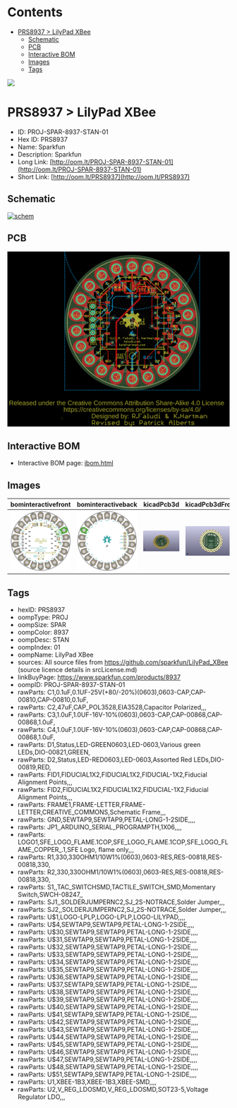 



Contents
========

* [PRS8937 > LilyPad XBee](#prs8937--lilypad-xbee)
	* [Schematic](#schematic)
	* [PCB](#pcb)
	* [Interactive BOM](#interactive-bom)
	* [Images](#images)
	* [Tags](#tags)
  
![][im]
# PRS8937 > LilyPad XBee

- ID: PROJ-SPAR-8937-STAN-01
- Hex ID: PRS8937
- Name: Sparkfun
- Description: Sparkfun
- Long Link: [http://oom.lt/PROJ-SPAR-8937-STAN-01](http://oom.lt/PROJ-SPAR-8937-STAN-01)
- Short Link: [http://oom.lt/PRS8937](http://oom.lt/PRS8937)

## Schematic
  
[![schem](eagleSchemImage.png)](eagleSchemImage.png)
## PCB
  
[![pcb](eagleImage.png)](eagleImage.png)
## Interactive BOM

- Interactive BOM page: [ibom.html](https://htmlpreview.github.io/?https://github.com/oomlout/oomlout_OOMP_projects/blob/main/PROJ-SPAR-8937-STAN-01/kicad/bom/ibom.html)

## Images
  
  

|bominteractivefront|bominteractiveback|kicadPcb3d|kicadPcb3dFront|kicadPcb3dBack|eagleImage|eagleSchemImage|pcbdraw|pcbdrawback|
| :---: | :---: | :---: | :---: | :---: | :---: | :---: | :---: | :---: |
|[![bominteractivefront](bomFront_140.png)](bomFront.png)|[![bominteractiveback](bomBack_140.png)](bomBack.png)|[![kicadPcb3d](kicadPcb3d_140.png)](kicadPcb3d.png)|[![kicadPcb3dFront](kicadPcb3dFront_140.png)](kicadPcb3dFront.png)|[![kicadPcb3dBack](kicadPcb3dBack_140.png)](kicadPcb3dBack.png)|[![eagleImage](eagleImage_140.png)](eagleImage.png)|[![eagleSchemImage](eagleSchemImage_140.png)](eagleSchemImage.png)|[![pcbdraw](pcbdraw_140.png)](pcbdraw.png)|[![pcbdrawback](pcbdrawBack_140.png)](pcbdrawBack.png)|

## Tags

- hexID: PRS8937
- oompType: PROJ
- oompSize: SPAR
- oompColor: 8937
- oompDesc: STAN
- oompIndex: 01
- oompName: LilyPad XBee
- sources: All source files from https://github.com/sparkfun/LilyPad_XBee (source licence details in srcLicense.md)
- linkBuyPage: https://www.sparkfun.com/products/8937
- oompID: PROJ-SPAR-8937-STAN-01
- rawParts: C1,0.1uF,0.1UF-25V(+80/-20%)(0603),0603-CAP,CAP-00810,CAP-00810,0.1uF,
- rawParts: C2,47uF,CAP_POL3528,EIA3528,Capacitor Polarized,,,
- rawParts: C3,1.0uF,1.0UF-16V-10%(0603),0603-CAP,CAP-00868,CAP-00868,1.0uF,
- rawParts: C4,1.0uF,1.0UF-16V-10%(0603),0603-CAP,CAP-00868,CAP-00868,1.0uF,
- rawParts: D1,Status,LED-GREEN0603,LED-0603,Various green LEDs,DIO-00821,GREEN,
- rawParts: D2,Status,LED-RED0603,LED-0603,Assorted Red LEDs,DIO-00819,RED,
- rawParts: FID1,FIDUCIAL1X2,FIDUCIAL1X2,FIDUCIAL-1X2,Fiducial Alignment Points,,,
- rawParts: FID2,FIDUCIAL1X2,FIDUCIAL1X2,FIDUCIAL-1X2,Fiducial Alignment Points,,,
- rawParts: FRAME1,FRAME-LETTER,FRAME-LETTER,CREATIVE_COMMONS,Schematic Frame,,,
- rawParts: GND,SEWTAP9,SEWTAP9,PETAL-LONG-1-2SIDE,,,,
- rawParts: JP1,,ARDUINO_SERIAL_PROGRAMPTH,1X06,,,,
- rawParts: LOGO1,SFE_LOGO_FLAME.1COP,SFE_LOGO_FLAME.1COP,SFE_LOGO_FLAME_COPPER_.1,SFE Logo, flame only,,,
- rawParts: R1,330,330OHM1/10W1%(0603),0603-RES,RES-00818,RES-00818,330,
- rawParts: R2,330,330OHM1/10W1%(0603),0603-RES,RES-00818,RES-00818,330,
- rawParts: S1,,TAC_SWITCHSMD,TACTILE_SWITCH_SMD,Momentary Switch,SWCH-08247,,
- rawParts: SJ1,,SOLDERJUMPERNC2,SJ_2S-NOTRACE,Solder Jumper,,,
- rawParts: SJ2,,SOLDERJUMPERNC2,SJ_2S-NOTRACE,Solder Jumper,,,
- rawParts: U$1,LOGO-LPLP,LOGO-LPLP,LOGO-LILYPAD,,,,
- rawParts: U$4,SEWTAP9,SEWTAP9,PETAL-LONG-1-2SIDE,,,,
- rawParts: U$30,SEWTAP9,SEWTAP9,PETAL-LONG-1-2SIDE,,,,
- rawParts: U$31,SEWTAP9,SEWTAP9,PETAL-LONG-1-2SIDE,,,,
- rawParts: U$32,SEWTAP9,SEWTAP9,PETAL-LONG-1-2SIDE,,,,
- rawParts: U$33,SEWTAP9,SEWTAP9,PETAL-LONG-1-2SIDE,,,,
- rawParts: U$34,SEWTAP9,SEWTAP9,PETAL-LONG-1-2SIDE,,,,
- rawParts: U$35,SEWTAP9,SEWTAP9,PETAL-LONG-1-2SIDE,,,,
- rawParts: U$36,SEWTAP9,SEWTAP9,PETAL-LONG-1-2SIDE,,,,
- rawParts: U$37,SEWTAP9,SEWTAP9,PETAL-LONG-1-2SIDE,,,,
- rawParts: U$38,SEWTAP9,SEWTAP9,PETAL-LONG-1-2SIDE,,,,
- rawParts: U$39,SEWTAP9,SEWTAP9,PETAL-LONG-1-2SIDE,,,,
- rawParts: U$40,SEWTAP9,SEWTAP9,PETAL-LONG-1-2SIDE,,,,
- rawParts: U$41,SEWTAP9,SEWTAP9,PETAL-LONG-1-2SIDE,,,,
- rawParts: U$42,SEWTAP9,SEWTAP9,PETAL-LONG-1-2SIDE,,,,
- rawParts: U$43,SEWTAP9,SEWTAP9,PETAL-LONG-1-2SIDE,,,,
- rawParts: U$44,SEWTAP9,SEWTAP9,PETAL-LONG-1-2SIDE,,,,
- rawParts: U$45,SEWTAP9,SEWTAP9,PETAL-LONG-1-2SIDE,,,,
- rawParts: U$46,SEWTAP9,SEWTAP9,PETAL-LONG-1-2SIDE,,,,
- rawParts: U$47,SEWTAP9,SEWTAP9,PETAL-LONG-1-2SIDE,,,,
- rawParts: U$48,SEWTAP9,SEWTAP9,PETAL-LONG-1-2SIDE,,,,
- rawParts: U$51,SEWTAP9,SEWTAP9,PETAL-LONG-1-2SIDE,,,,
- rawParts: U1,XBEE-1B3,XBEE-1B3,XBEE-SMD,,,,
- rawParts: U2,V_REG_LDOSMD,V_REG_LDOSMD,SOT23-5,Voltage Regulator LDO,,,



[im]: kicadPcb3d_450.png
